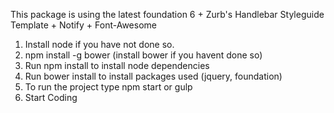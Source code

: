 This package is using the latest foundation 6 + Zurb's Handlebar Styleguide Template + Notify + Font-Awesome

1. Install node if you have not done so.
2. npm install -g bower (install bower if you havent done so)
3. Run npm install to install node dependencies
4. Run bower install to install packages used (jquery, foundation)
5. To run the project type npm start or  gulp
6. Start Coding


